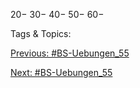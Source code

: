 20−
30−
40−
50−
60−

   Tags & Topics:
   

[Previous: #BS-Uebungen_55](BS-Uebungen_55.md)

[Next: #BS-Uebungen_55](BS-Uebungen_55.md)